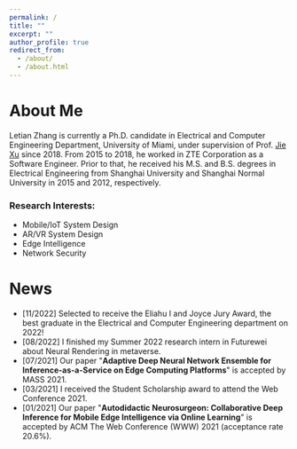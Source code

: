 ```yaml
---
permalink: /
title: ""
excerpt: ""
author_profile: true
redirect_from: 
  - /about/
  - /about.html
---
```


# About Me
Letian Zhang is currently a Ph.D. candidate in Electrical and Computer Engineering Department, University of Miami, under supervision of Prof. [Jie Xu](https://sites.google.com/site/jiexuhomepage/home) since 2018. From 2015 to 2018, he worked in ZTE Corporation  as a Software Engineer. Prior to that, he received his M.S. and B.S. degrees in Electrical Engineering from Shanghai University and Shanghai Normal University in 2015 and 2012, respectively.

### Research Interests:
- Mobile/IoT System Design
- AR/VR System Design
- Edge Intelligence
- Network Security

# News
- [11/2022] Selected to receive the Eliahu I and Joyce Jury Award, the best graduate in the Electrical and Computer Engineering department on 2022!
- [08/2022] I finished my Summer 2022 research intern in Futurewei about Neural Rendering in metaverse.
- [07/2021] Our paper "**Adaptive Deep Neural Network Ensemble for Inference-as-a-Service on Edge Computing Platforms**" is accepted by MASS 2021. 
- [03/2021] I received the Student Scholarship award to attend the Web Conference 2021.
- [01/2021] Our paper "**Autodidactic Neurosurgeon: Collaborative Deep Inference for Mobile Edge Intelligence via Online Learning**" is accepted by ACM The Web Conference (WWW) 2021 (acceptance rate 20.6%). 
